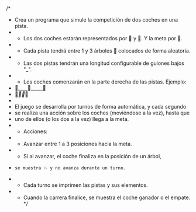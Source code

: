 /*
 * Crea un programa que simule la competición de dos coches en una pista.
 * - Los dos coches estarán representados por 🚙 y 🚗. Y la meta por 🏁.
 * - Cada pista tendrá entre 1 y 3 árboles 🌲 colocados de forma aleatoria.
 * - Las dos pistas tendrán una longitud configurable de guiones bajos "_".
 * - Los coches comenzarán en la parte derecha de las pistas. Ejemplo:
 *   🏁____🌲_____🚙
 *   🏁_🌲____🌲___🚗
 * 
 * El juego se desarrolla por turnos de forma automática, y cada segundo
 * se realiza una acción sobre los coches (moviéndose a la vez), hasta que
 * uno de ellos (o los dos a la vez) llega a la meta.
 * - Acciones:
 *   - Avanzar entre 1 a 3 posiciones hacia la meta.
 *   - Si al avanzar, el coche finaliza en la posición de un árbol,
 *     se muestra 💥 y no avanza durante un turno.
 *   - Cada turno se imprimen las pistas y sus elementos.
 *   - Cuando la carrera finalice, se muestra el coche ganador o el empate.
 */
